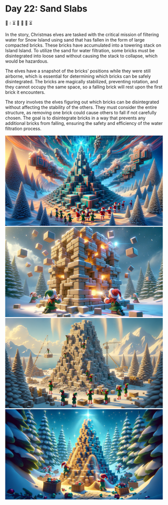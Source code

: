 # Day 22: Sand Slabs
:bricks: :droplet: :hourglass_flowing_sand: :camera_flash: :scroll: :construction: :hourglass_flowing_sand:

In the story, Christmas elves are tasked with the critical mission of filtering water for Snow Island using sand that
has fallen in the form of large compacted bricks. These bricks have accumulated into a towering stack on Island Island.
To utilize the sand for water filtration, some bricks must be disintegrated into loose sand without causing the stack to
collapse, which would be hazardous.

The elves have a snapshot of the bricks' positions while they were still airborne, which is essential for determining
which bricks can be safely disintegrated. The bricks are magically stabilized, preventing rotation, and they cannot
occupy the same space, so a falling brick will rest upon the first brick it encounters.

The story involves the elves figuring out which bricks can be disintegrated without affecting the stability of the
others. They must consider the entire structure, as removing one brick could cause others to fall if not carefully
chosen. The goal is to disintegrate bricks in a way that prevents any additional bricks from falling, ensuring the
safety and efficiency of the water filtration process.

![img_01.png](img_01.png)
![img_02.png](img_02.png)
![img_03.png](img_03.png)
![img_04.png](img_04.png)